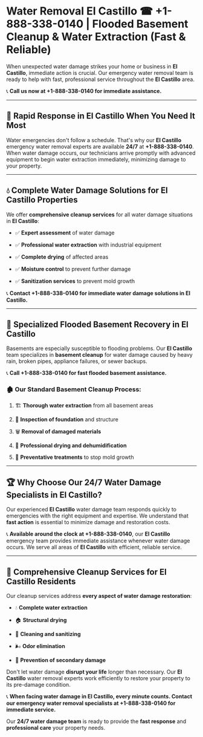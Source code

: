 # Water Removal El Castillo ☎ +1-888-338-0140 | Flooded Basement Cleanup & Water Extraction (Fast & Reliable)

When unexpected water damage strikes your home or business in **El Castillo**, immediate action is crucial. Our emergency water removal team is ready to help with fast, professional service throughout the **El Castillo** area. 

📞 **Call us now at +1-888-338-0140 for immediate assistance.**
---
## 🚀 Rapid Response in El Castillo When You Need It Most
Water emergencies don't follow a schedule. That's why our **El Castillo** emergency water removal experts are available **24/7** at **+1-888-338-0140**. When water damage occurs, our technicians arrive promptly with advanced equipment to begin water extraction immediately, minimizing damage to your property.
---
## 💧 Complete Water Damage Solutions for El Castillo Properties
We offer **comprehensive cleanup services** for all water damage situations in **El Castillo**:
- ✅ **Expert assessment** of water damage  
- ✅ **Professional water extraction** with industrial equipment  
- ✅ **Complete drying** of affected areas  
- ✅ **Moisture control** to prevent further damage  
- ✅ **Sanitization services** to prevent mold growth  
📞 **Contact +1-888-338-0140 for immediate water damage solutions in El Castillo.**
---
## 🌊 Specialized Flooded Basement Recovery in El Castillo
Basements are especially susceptible to flooding problems. Our **El Castillo** team specializes in **basement cleanup** for water damage caused by heavy rain, broken pipes, appliance failures, or sewer backups. 
📞 **Call +1-888-338-0140 for fast flooded basement assistance.**
### 🏚️ Our Standard Basement Cleanup Process:
1. 🏗️ **Thorough water extraction** from all basement areas  
2. 🔎 **Inspection of foundation** and structure  
3. 🗑️ **Removal of damaged materials**  
4. 💨 **Professional drying and dehumidification**  
5. 🚫 **Preventative treatments** to stop mold growth  
---
## 🏆 Why Choose Our 24/7 Water Damage Specialists in El Castillo?
Our experienced **El Castillo** water damage team responds quickly to emergencies with the right equipment and expertise. We understand that **fast action** is essential to minimize damage and restoration costs.
📞 **Available around the clock at +1-888-338-0140**, our **El Castillo** emergency team provides immediate assistance whenever water damage occurs. We serve all areas of **El Castillo** with efficient, reliable service.
---
## 🧹 Comprehensive Cleanup Services for El Castillo Residents
Our cleanup services address **every aspect of water damage restoration**:
- 💧 **Complete water extraction**  
- 🏠 **Structural drying**  
- 🧼 **Cleaning and sanitizing**  
- 🌬️ **Odor elimination**  
- 🚫 **Prevention of secondary damage**  
Don't let water damage **disrupt your life** longer than necessary. Our **El Castillo** water removal experts work efficiently to restore your property to its pre-damage condition.
📞 **When facing water damage in El Castillo, every minute counts. Contact our emergency water removal specialists at +1-888-338-0140 for immediate service.**
Our **24/7 water damage team** is ready to provide the **fast response** and **professional care** your property needs.
